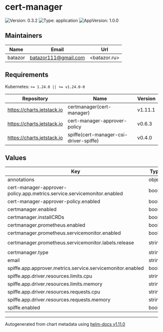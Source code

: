 # cert-manager

![Version: 0.3.2](https://img.shields.io/badge/Version-0.3.2-informational?style=flat-square) ![Type: application](https://img.shields.io/badge/Type-application-informational?style=flat-square) ![AppVersion: 1.0.0](https://img.shields.io/badge/AppVersion-1.0.0-informational?style=flat-square)

## Maintainers

| Name | Email | Url |
| ---- | ------ | --- |
| batazor | <batazor111@gmail.com> | <batazor.ru> |

## Requirements

Kubernetes: `>= 1.24.0 || >= v1.24.0-0`

| Repository | Name | Version |
|------------|------|---------|
| https://charts.jetstack.io | certmanager(cert-manager) | v1.11.1 |
| https://charts.jetstack.io | cert-manager-approver-policy | v0.6.3 |
| https://charts.jetstack.io | spiffe(cert-manager-csi-driver-spiffe) | v0.4.0 |

## Values

| Key | Type | Default | Description |
|-----|------|---------|-------------|
| annotations | object | `{}` |  |
| cert-manager-approver-policy.app.metrics.service.servicemonitor.enabled | bool | `true` |  |
| cert-manager-approver-policy.enabled | bool | `false` |  |
| certmanager.enabled | bool | `true` |  |
| certmanager.installCRDs | bool | `true` |  |
| certmanager.prometheus.enabled | bool | `true` |  |
| certmanager.prometheus.servicemonitor.enabled | bool | `true` |  |
| certmanager.prometheus.servicemonitor.labels.release | string | `"prometheus-operator"` |  |
| certmanager.type | string | `"cloudflare"` |  |
| email | string | `"mymail@gmail.com"` |  |
| spiffe.app.approver.metrics.service.servicemonitor.enabled | bool | `true` |  |
| spiffe.app.driver.resources.limits.cpu | string | `"100m"` |  |
| spiffe.app.driver.resources.limits.memory | string | `"128Mi"` |  |
| spiffe.app.driver.resources.requests.cpu | string | `"5m"` |  |
| spiffe.app.driver.resources.requests.memory | string | `"5Mi"` |  |
| spiffe.enabled | bool | `false` |  |

----------------------------------------------
Autogenerated from chart metadata using [helm-docs v1.11.0](https://github.com/norwoodj/helm-docs/releases/v1.11.0)
